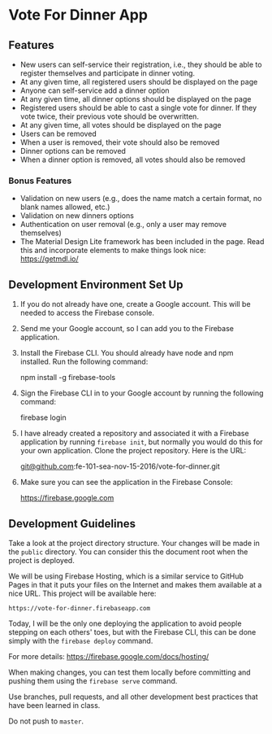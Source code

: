 # Vote For Dinner App

## Features

- New users can self-service their registration, i.e., they should be able to
  register themselves and participate in dinner voting.
- At any given time, all registered users should be displayed on the page
- Anyone can self-service add a dinner option
- At any given time, all dinner options should be displayed on the page
- Registered users should be able to cast a single vote for dinner. If they
  vote twice, their previous vote should be overwritten.
- At any given time, all votes should be displayed on the page
- Users can be removed
- When a user is removed, their vote should also be removed
- Dinner options can be removed
- When a dinner option is removed, all votes should also be removed

### Bonus Features

- Validation on new users (e.g., does the name match a certain format,
  no blank names allowed, etc.)
- Validation on new dinners options
- Authentication on user removal (e.g., only a user may remove themselves)
- The Material Design Lite framework has been included in the page.
  Read this and incorporate elements to make things look nice:
  https://getmdl.io/

## Development Environment Set Up

1. If you do not already have one, create a Google account. This will be needed
   to access the Firebase console.

2. Send me your Google account, so I can add you to the Firebase application.

3. Install the Firebase CLI. You should already have node and npm installed.
   Run the following command:

   npm install -g firebase-tools

4. Sign the Firebase CLI in to your Google account by running the
   following command:

   firebase login

5. I have already created a repository and associated it with a Firebase
   application by running ```firebase init```, but normally you would do
   this for your own application. Clone the project repository. Here
   is the URL:

   git@github.com:fe-101-sea-nov-15-2016/vote-for-dinner.git

6. Make sure you can see the application in the Firebase Console:

   https://firebase.google.com

## Development Guidelines

Take a look at the project directory structure. Your changes will be made in
the ```public``` directory. You can consider this the document root when the
project is deployed.

We will be using Firebase Hosting, which is a similar service to GitHub
Pages in that it puts your files on the Internet and makes them
available at a nice URL. This project will be available here:

    https://vote-for-dinner.firebaseapp.com

Today, I will be the only one deploying the application to avoid people
stepping on each others' toes, but with the Firebase CLI, this can
be done simply with the ```firebase deploy``` command.

For more details: https://firebase.google.com/docs/hosting/

When making changes, you can test them locally before committing and pushing
them using the ```firebase serve``` command.

Use branches, pull requests, and all other development best practices that
have been learned in class.

Do not push to ```master```.

